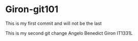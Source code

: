 # Giron-git101

This is my first commit and will not be the last

This is my second git change
Angelo Benedict Giron
IT1331L

